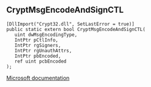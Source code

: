 ## CryptMsgEncodeAndSignCTL

```
[DllImport("Crypt32.dll", SetLastError = true)]
public static extern bool CryptMsgEncodeAndSignCTL(
   uint dwMsgEncodingType,
   IntPtr pCtlInfo,
   IntPtr rgSigners,
   IntPtr rgUnauthAttrs,
   IntPtr pbEncoded,
   ref uint pcbEncoded
);
```

[Microsoft documentation](https://docs.microsoft.com/en-us/windows/win32/api/wincrypt/nf-wincrypt-cryptmsgencodeandsignctl)
